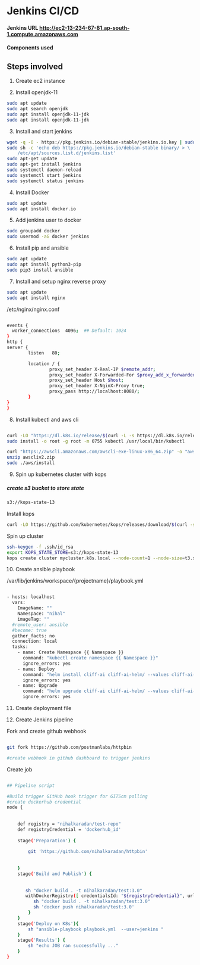 # Jenkins CI/CD 

#### Jenkins URL http://ec2-13-234-67-81.ap-south-1.compute.amazonaws.com
#### Components used

## Steps involved

1. Create ec2 instance

2. Install openjdk-11

```bash
sudo apt update
sudo apt search openjdk
sudo apt install openjdk-11-jdk
sudo apt install openjdk-11-jdk
```
3. Install and start jenkins 

```bash
wget -q -O - https://pkg.jenkins.io/debian-stable/jenkins.io.key | sudo apt-key add -
sudo sh -c 'echo deb https://pkg.jenkins.io/debian-stable binary/ > \
    /etc/apt/sources.list.d/jenkins.list'
sudo apt-get update
sudo apt-get install jenkins
sudo systemctl daemon-reload
sudo systemctl start jenkins
sudo systemctl status jenkins
```
4. Install Docker

```bash
sudo apt update
sudo apt install docker.io
```
5. Add jenkins user to docker

```bash
sudo groupadd docker
sudo usermod -aG docker jenkins
```

6. Install pip and ansible

```bash
sudo apt update
sudo apt install python3-pip
sudo pip3 install ansible
```
7. Install and setup nginx reverse proxy

```bash
sudo apt update
sudo apt install nginx

```
/etc/nginx/nginx.conf

```bash

events {
  worker_connections  4096;  ## Default: 1024
}
http {
server {
        listen   80;

        location / {
                proxy_set_header X-Real-IP $remote_addr;
                proxy_set_header X-Forwarded-For $proxy_add_x_forwarded_for;
                proxy_set_header Host $host;
                proxy_set_header X-NginX-Proxy true;
                proxy_pass http://localhost:8080/;
        }
}
}

```

8. Install kubectl and aws cli

```bash

curl -LO "https://dl.k8s.io/release/$(curl -L -s https://dl.k8s.io/release/stable.txt)/bin/linux/amd64/kubectl"
sudo install -o root -g root -m 0755 kubectl /usr/local/bin/kubectl

curl "https://awscli.amazonaws.com/awscli-exe-linux-x86_64.zip" -o "awscliv2.zip"
unzip awscliv2.zip
sudo ./aws/install
```
9. Spin up kubernetes cluster with kops
##### create s3 bucket to store state
```bash
s3://kops-state-13
```
Install kops

```bash
curl -LO https://github.com/kubernetes/kops/releases/download/$(curl -s https://api.github.com/repos/kubernetes/kops/releases/latest | grep tag_name | cut -d '"' -f 4)/kops-linux-amd64

```
Spin up cluster

```bash
ssh-keygen -f .ssh/id_rsa
export KOPS_STATE_STORE=s3://kops-state-13
kops create cluster mycluster.k8s.local --node-count=1 --node-size=t3.small --master-size=t3.small --zones ap-south-1a --yes
```
10. Create ansible playbook

/var/lib/jenkins/workspace/{projectname}/playbook.yml

```bash

- hosts: localhost
  vars:
    ImageName: ""
    Namespace: "nihal"
    imageTag: ""
  #remote_user: ansible
  #become: true
  gather_facts: no
  connection: local
  tasks:
    - name: Create Namespace {{ Namespace }}
      command: "kubectl create namespace {{ Namespace }}"
      ignore_errors: yes
    - name: Deploy 
      command: "helm install cliff-ai cliff-ai-helm/ --values cliff-ai-helm/values.yaml"
      ignore_errors: yes
    - name: Upgrade
      command: "helm upgrade cliff-ai cliff-ai-helm/ --values cliff-ai-helm/values.yaml "
      ignore_errors: yes


```
11. Create deployment file

12. Create Jenkins pipeline

Fork and create github webhook
```bash

git fork https://github.com/postmanlabs/httpbin

#create webhook in github dashboard to trigger jenkins

```
Create job 

```bash

## Pipeline script

#Build trigger GitHub hook trigger for GITScm polling
#create dockerhub credential
node {
    
    
    def registry = "nihalkaradan/test-repo"
    def registryCredential = 'dockerhub_id'
  
    stage('Preparation') { 
        
        git 'https://github.com/nihalkaradan/httpbin'
        
        
    }
    stage('Build and Publish') {
        
        
       sh "docker build . -t nihalkaradan/test:3.0"
       withDockerRegistry([ credentialsId: "${registryCredential}", url: "" ]) {
          sh "docker build . -t nihalkaradan/test:3.0"
          sh 'docker push nihalkaradan/test:3.0'
        }
    }
    stage('Deploy on K8s'){
        sh "ansible-playbook playbook.yml  --user=jenkins "
    }
    stage('Results') {
        sh "echo JOB ran successfully ..."
    }
}


```



